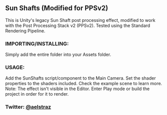 ## Sun Shafts (Modified for PPSv2)

This is Unity's legacy Sun Shaft post processing effect, modified to work with the Post Processing Stack v2 (PPSv2). Tested using the Standard Rendering Pipeline.

### IMPORTING/INSTALLING:

Simply add the entire folder into your Assets folder.

### USAGE:

Add the SunShafts script/component to the Main Camera. Set the shader properties to the shaders included. Check the example scene to learn more. Note: The effect isn't visible in the Editor. Enter Play mode or build the project in order for it to render.

### Twitter: [@aelstraz](https://twitter.com/Aelstraz)
